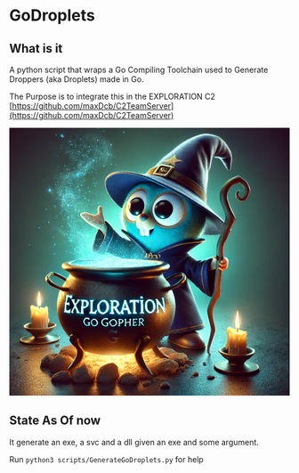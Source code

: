 # GoDroplets

## What is it 

A python script that wraps a Go Compiling Toolchain used to Generate Droppers (aka Droplets) made in Go.

The Purpose is to integrate this in the EXPLORATION C2 [https://github.com/maxDcb/C2TeamServer](https://github.com/maxDcb/C2TeamServer)

![logo](exploration-go.png) 


## State As Of now

It generate an exe, a svc and a dll given an exe and some argument.

Run `python3 scripts/GenerateGoDroplets.py` for help
